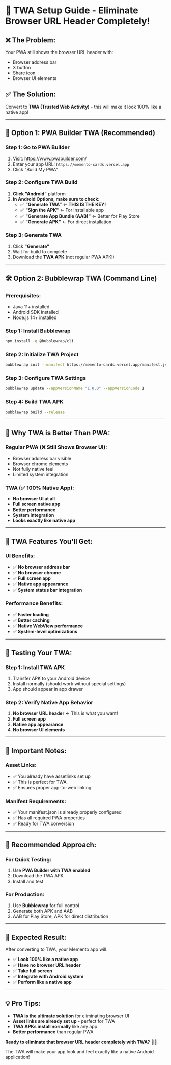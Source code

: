 # 🎯 **TWA Setup Guide - Eliminate Browser URL Header Completely!**

## ❌ **The Problem:**
Your PWA still shows the browser URL header with:
- Browser address bar
- X button
- Share icon
- Browser UI elements

## ✅ **The Solution:**
Convert to **TWA (Trusted Web Activity)** - this will make it look 100% like a native app!

---

## 🚀 **Option 1: PWA Builder TWA (Recommended)**

### **Step 1: Go to PWA Builder**
1. Visit: https://www.pwabuilder.com/
2. Enter your app URL: `https://memento-cards.vercel.app`
3. Click "Build My PWA"

### **Step 2: Configure TWA Build**
1. **Click "Android"** platform
2. **In Android Options, make sure to check:**
   - ✅ **"Generate TWA"** ← **THIS IS THE KEY!**
   - ✅ **"Sign the APK"** ← For installable app
   - ✅ **"Generate App Bundle (AAB)"** ← Better for Play Store
   - ✅ **"Generate APK"** ← For direct installation

### **Step 3: Generate TWA**
1. Click **"Generate"**
2. Wait for build to complete
3. Download the **TWA APK** (not regular PWA APK!)

---

## 🛠️ **Option 2: Bubblewrap TWA (Command Line)**

### **Prerequisites:**
- Java 11+ installed
- Android SDK installed
- Node.js 14+ installed

### **Step 1: Install Bubblewrap**
```bash
npm install -g @bubblewrap/cli
```

### **Step 2: Initialize TWA Project**
```bash
bubblewrap init --manifest https://memento-cards.vercel.app/manifest.json
```

### **Step 3: Configure TWA Settings**
```bash
bubblewrap update --appVersionName "1.0.0" --appVersionCode 1
```

### **Step 4: Build TWA APK**
```bash
bubblewrap build --release
```

---

## 🔑 **Why TWA is Better Than PWA:**

### **Regular PWA (❌ Still Shows Browser UI):**
- Browser address bar visible
- Browser chrome elements
- Not fully native feel
- Limited system integration

### **TWA (✅ 100% Native App):**
- **No browser UI at all**
- **Full screen native app**
- **Better performance**
- **System integration**
- **Looks exactly like native app**

---

## 📱 **TWA Features You'll Get:**

### **UI Benefits:**
- ✅ **No browser address bar**
- ✅ **No browser chrome**
- ✅ **Full screen app**
- ✅ **Native app appearance**
- ✅ **System status bar integration**

### **Performance Benefits:**
- ✅ **Faster loading**
- ✅ **Better caching**
- ✅ **Native WebView performance**
- ✅ **System-level optimizations**

---

## 🧪 **Testing Your TWA:**

### **Step 1: Install TWA APK**
1. Transfer APK to your Android device
2. Install normally (should work without special settings)
3. App should appear in app drawer

### **Step 2: Verify Native App Behavior**
1. **No browser URL header** ← This is what you want!
2. **Full screen app**
3. **Native app appearance**
4. **No browser UI elements**

---

## 🚨 **Important Notes:**

### **Asset Links:**
- ✅ You already have assetlinks set up
- ✅ This is perfect for TWA
- ✅ Ensures proper app-to-web linking

### **Manifest Requirements:**
- ✅ Your manifest.json is already properly configured
- ✅ Has all required PWA properties
- ✅ Ready for TWA conversion

---

## 🎯 **Recommended Approach:**

### **For Quick Testing:**
1. Use **PWA Builder with TWA enabled**
2. Download the TWA APK
3. Install and test

### **For Production:**
1. Use **Bubblewrap** for full control
2. Generate both APK and AAB
3. AAB for Play Store, APK for direct distribution

---

## 🎉 **Expected Result:**

After converting to TWA, your Memento app will:
- ✅ **Look 100% like a native app**
- ✅ **Have no browser URL header**
- ✅ **Take full screen**
- ✅ **Integrate with Android system**
- ✅ **Perform like a native app**

---

## 💡 **Pro Tips:**

- **TWA is the ultimate solution** for eliminating browser UI
- **Asset links are already set up** - perfect for TWA
- **TWA APKs install normally** like any app
- **Better performance** than regular PWA

**Ready to eliminate that browser URL header completely with TWA?** 🚀📱

The TWA will make your app look and feel exactly like a native Android application!

